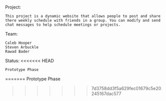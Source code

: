 Project:

    This project is a dynamic website that allows people to post and share there weekly schedule with friends in a group. You can modify and send chat messages to help schedule meetings or projects.

Team:

    Caleb Hooper
    Steven Arbuckle
    Rawad Bader


Status:
<<<<<<< HEAD

    Prototype Phase
=======
    Prototype Phase
>>>>>>> 7d3758dd3f5a629fec01679c5e20245167dac577
